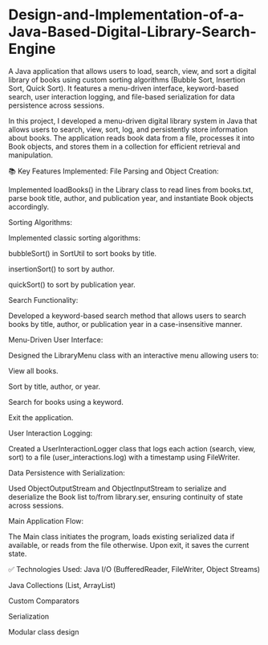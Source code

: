 # Design-and-Implementation-of-a-Java-Based-Digital-Library-Search-Engine
A Java application that allows users to load, search, view, and sort a digital library of books using custom sorting algorithms (Bubble Sort, Insertion Sort, Quick Sort). It features a menu-driven interface, keyword-based search, user interaction logging, and file-based serialization for data persistence across sessions.

In this project, I developed a menu-driven digital library system in Java that allows users to search, view, sort, log, and persistently store information about books. The application reads book data from a file, processes it into Book objects, and stores them in a collection for efficient retrieval and manipulation.

📚 Key Features Implemented:
File Parsing and Object Creation:

Implemented loadBooks() in the Library class to read lines from books.txt, parse book title, author, and publication year, and instantiate Book objects accordingly.

Sorting Algorithms:

Implemented classic sorting algorithms:

bubbleSort() in SortUtil to sort books by title.

insertionSort() to sort by author.

quickSort() to sort by publication year.


Search Functionality:

Developed a keyword-based search method that allows users to search books by title, author, or publication year in a case-insensitive manner.


Menu-Driven User Interface:

Designed the LibraryMenu class with an interactive menu allowing users to:

View all books.

Sort by title, author, or year.

Search for books using a keyword.

Exit the application.


User Interaction Logging:

Created a UserInteractionLogger class that logs each action (search, view, sort) to a file (user_interactions.log) with a timestamp using FileWriter.


Data Persistence with Serialization:

Used ObjectOutputStream and ObjectInputStream to serialize and deserialize the Book list to/from library.ser, ensuring continuity of state across sessions.


Main Application Flow:

The Main class initiates the program, loads existing serialized data if available, or reads from the file otherwise. Upon exit, it saves the current state.


✅ Technologies Used:
Java I/O (BufferedReader, FileWriter, Object Streams)

Java Collections (List, ArrayList)

Custom Comparators

Serialization

Modular class design
